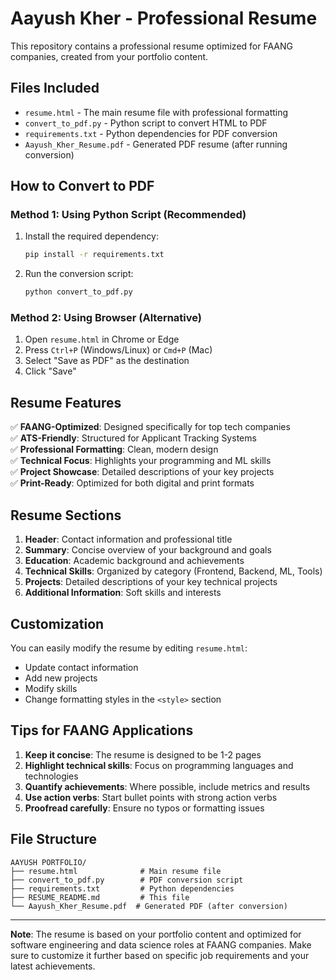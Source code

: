 # Aayush Kher - Professional Resume

This repository contains a professional resume optimized for FAANG companies, created from your portfolio content.

## Files Included

- `resume.html` - The main resume file with professional formatting
- `convert_to_pdf.py` - Python script to convert HTML to PDF
- `requirements.txt` - Python dependencies for PDF conversion
- `Aayush_Kher_Resume.pdf` - Generated PDF resume (after running conversion)

## How to Convert to PDF

### Method 1: Using Python Script (Recommended)

1. Install the required dependency:
   ```bash
   pip install -r requirements.txt
   ```

2. Run the conversion script:
   ```bash
   python convert_to_pdf.py
   ```

### Method 2: Using Browser (Alternative)

1. Open `resume.html` in Chrome or Edge
2. Press `Ctrl+P` (Windows/Linux) or `Cmd+P` (Mac)
3. Select "Save as PDF" as the destination
4. Click "Save"

## Resume Features

✅ **FAANG-Optimized**: Designed specifically for top tech companies  
✅ **ATS-Friendly**: Structured for Applicant Tracking Systems  
✅ **Professional Formatting**: Clean, modern design  
✅ **Technical Focus**: Highlights your programming and ML skills  
✅ **Project Showcase**: Detailed descriptions of your key projects  
✅ **Print-Ready**: Optimized for both digital and print formats  

## Resume Sections

1. **Header**: Contact information and professional title
2. **Summary**: Concise overview of your background and goals
3. **Education**: Academic background and achievements
4. **Technical Skills**: Organized by category (Frontend, Backend, ML, Tools)
5. **Projects**: Detailed descriptions of your key technical projects
6. **Additional Information**: Soft skills and interests

## Customization

You can easily modify the resume by editing `resume.html`:
- Update contact information
- Add new projects
- Modify skills
- Change formatting styles in the `<style>` section

## Tips for FAANG Applications

1. **Keep it concise**: The resume is designed to be 1-2 pages
2. **Highlight technical skills**: Focus on programming languages and technologies
3. **Quantify achievements**: Where possible, include metrics and results
4. **Use action verbs**: Start bullet points with strong action verbs
5. **Proofread carefully**: Ensure no typos or formatting issues

## File Structure

```
AAYUSH PORTFOLIO/
├── resume.html              # Main resume file
├── convert_to_pdf.py        # PDF conversion script
├── requirements.txt         # Python dependencies
├── RESUME_README.md         # This file
└── Aayush_Kher_Resume.pdf  # Generated PDF (after conversion)
```

---

**Note**: The resume is based on your portfolio content and optimized for software engineering and data science roles at FAANG companies. Make sure to customize it further based on specific job requirements and your latest achievements. 